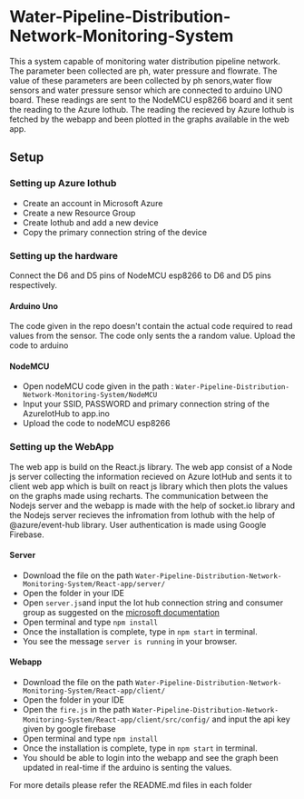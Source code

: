 # Water-Pipeline-Distribution-Network-Monitoring-System

This a system capable of monitoring water distribution pipeline network. The parameter been collected are ph, water pressure and flowrate. The value of these parameters are been collected by ph senors,water flow sensors and water pressure sensor which are connected to arduino UNO board. These readings are sent to the NodeMCU esp8266 board and it sent the reading to the Azure Iothub. The reading the recieved by Azure Iothub is fetched by the webapp and been plotted in the graphs available in the web app.

## Setup

### Setting up Azure Iothub

* Create an account in Microsoft Azure
* Create a new Resource Group  
* Create Iothub and add a new device
* Copy the primary connection string of the device

### Setting up the hardware

Connect the D6 and D5 pins of NodeMCU esp8266 to D6 and D5 pins respectively.

#### Arduino Uno

The code given in the repo doesn't contain the actual code required to read values from the sensor. The code only sents the a random value. Upload the code to arduino

#### NodeMCU

* Open nodeMCU code given in the path : `Water-Pipeline-Distribution-Network-Monitoring-System/NodeMCU`
* Input your SSID, PASSWORD and primary connection string of the AzureIotHub to app.ino
* Upload the code to nodeMCU esp8266

### Setting up the WebApp

The web app is build on the React.js library. The web app consist of a Node js server collecting the information recieved on Azure IotHub and sents it to client web app which is built on react js library which then plots the values on the graphs made using recharts. The communication between the Nodejs server and the webapp is made with the help of socket.io library and the Nodejs server recieves the infromation from Iothub with the help of @azure/event-hub library. User authentication is made using Google Firebase.

#### Server

* Download the file on the path `Water-Pipeline-Distribution-Network-Monitoring-System/React-app/server/`
* Open the folder in your IDE
* Open `server.js`and input the Iot hub connection string and consumer group as suggested on the [microsoft documentation](https://docs.microsoft.com/en-us/azure/iot-hub/iot-hub-live-data-visualization-in-web-apps)
* Open terminal and type `npm install`
* Once the installation is complete, type in `npm start` in terminal.
* You see the message `server is running` in your browser.

#### Webapp

* Download the file on the path `Water-Pipeline-Distribution-Network-Monitoring-System/React-app/client/`
* Open the folder in your IDE
* Open the `fire.js` in the path `Water-Pipeline-Distribution-Network-Monitoring-System/React-app/client/src/config/` and input the api key given by google firebase
* Open terminal and type `npm install`
* Once the installation is complete, type in `npm start` in terminal.
* You should be able to login into the webapp and see the graph been updated in real-time if the arduino is senting the values.


For more details please refer the README.md files in each folder

